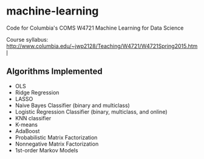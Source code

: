 # machine-learning
Code for Columbia's COMS W4721 Machine Learning for Data Science

Course syllabus:
http://www.columbia.edu/~jwp2128/Teaching/W4721/W4721Spring2015.html

## Algorithms Implemented
- OLS
- Ridge Regression
- LASSO
- Naive Bayes Classifier (binary and multiclass)
- Logistic Regression Classifier (binary, multiclass, and online)
- KNN classifier
- K-means
- AdaBoost
- Probabilistic Matrix Factorization
- Nonnegative Matrix Factorization
- 1st-order Markov Models
